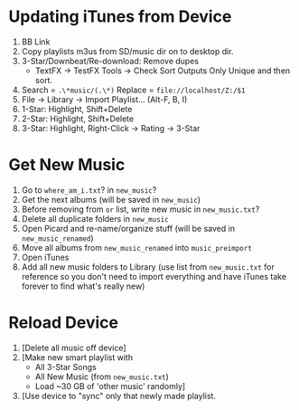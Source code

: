 # Updating iTunes from Device
1. BB Link
2. Copy playlists m3us from SD/music dir on to desktop dir.
3. 3-Star/Downbeat/Re-download: Remove dupes
    - TextFX -> TestFX Tools -> Check Sort Outputs Only Unique and then sort.
4. Search  = `.\*music/(.\*)`
   Replace = `file://localhost/Z:/$1`
5. File -> Library -> Import Playlist... (Alt-F, B, I)
6. 1-Star: Highlight, Shift+Delete
7. 2-Star: Highlight, Shift+Delete
8. 3-Star: Highlight, Right-Click -> Rating -> 3-Star

# Get New Music
1. Go to `where_am_i.txt`? in `new_music`?
2. Get the next albums (will be saved in `new_music`)
3. Before removing from `or` list, write new music in `new_music.txt`?
4. Delete all duplicate folders in `new_music`
5. Open Picard and re-name/organize stuff (will be saved in `new_music_renamed`)
6. Move all albums from `new_music_renamed` into `music_preimport`
7. Open iTunes
8. Add all new music folders to Library (use list from `new_music.txt` for reference so you don't need to import everything and have iTunes take forever to find what's really new)

# Reload Device
1. [Delete all music off device]
2. [Make new smart playlist with
    - All 3-Star Songs
    - All New Music (from `new_music.txt`)
    - Load ~30 GB of 'other music' randomly]
3. [Use device to "sync" only that newly made playlist.
